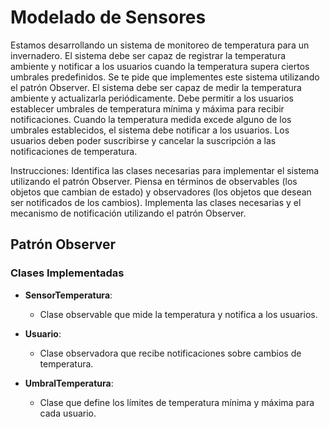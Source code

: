 # Modelado de Sensores

Estamos desarrollando un sistema de monitoreo de temperatura para un invernadero. El sistema debe ser capaz de registrar la temperatura ambiente y notificar a los usuarios cuando la temperatura supera ciertos umbrales predefinidos. Se te pide que implementes este sistema utilizando el patrón Observer. El sistema debe ser capaz de medir la temperatura ambiente y actualizarla periódicamente. Debe permitir a los usuarios establecer umbrales de temperatura mínima y máxima para recibir notificaciones. Cuando la temperatura medida excede alguno de los umbrales establecidos, el sistema debe notificar a los usuarios. Los usuarios deben poder suscribirse y cancelar la suscripción a las notificaciones de temperatura.

Instrucciones: Identifica las clases necesarias para implementar el sistema utilizando el patrón Observer. Piensa en términos de observables (los objetos que cambian de estado) y observadores (los objetos que desean ser notificados de los cambios). Implementa las clases necesarias y el mecanismo de notificación utilizando el patrón Observer.

## Patrón Observer

### Clases Implementadas

- **SensorTemperatura**:
    - Clase observable que mide la temperatura y notifica a los usuarios.

- **Usuario**:
    - Clase observadora que recibe notificaciones sobre cambios de temperatura.

- **UmbralTemperatura**:
    - Clase que define los límites de temperatura mínima y máxima para cada usuario.
